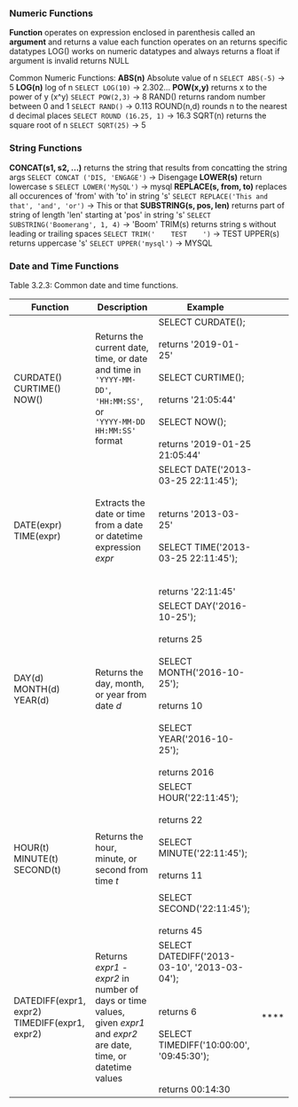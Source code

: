 ### Numeric Functions
**Function**
	operates on expression enclosed in parenthesis called an **argument** and returns a value
each function operates on an returns specific datatypes
	LOG() works on numeric datatypes and always returns a float 
	if argument is invalid returns NULL

Common Numeric Functions:
**ABS(n)**
	Absolute value of n
	`SELECT ABS(-5)` -> 5 
**LOG(n)**
	log of n 
	`SELECT LOG(10)` -> 2.302...
**POW(x,y)**
	returns x to the power of y (x^y)
	`SELECT POW(2,3)` -> 8
RAND()
	returns random number between 0 and 1 
	`SELECT RAND()` -> 0.113
ROUND(n,d)
	rounds n to the nearest d decimal places
	`SELECT ROUND (16.25, 1)` -> 16.3
SQRT(n)
	returns the square root of n 
	`SELECT SQRT(25)` -> 5 

### String Functions

**CONCAT(s1, s2, ...)**
	returns the string that results from concatting the string args 
		`SELECT CONCAT ('DIS, 'ENGAGE')` -> Disengage 
**LOWER(s)**
	return lowercase s 
	`SELECT LOWER('MySQL')` -> mysql 
**REPLACE(s, from, to)**
	replaces all occurences of 'from' with 'to' in string 's'
	`SELECT REPLACE('This and that', 'and', 'or')` -> This or that
**SUBSTRING(s, pos, len)**
	returns part of string of length 'len' starting at 'pos' in string 's'
	`SELECT SUBSTRING('Boomerang', 1, 4)` -> 'Boom'
TRIM(s)
	returns string s without leading or trailing spaces 
	`SELECT TRIM('    TEST    ')` -> TEST 
UPPER(s)
	returns uppercase 's'
	`SELECT UPPER('mysql')` -> MYSQL 

### Date and Time Functions

Table 3.2.3: Common date and time functions.

| Function                                           | Description                                                                                                                   | Example                                                                                                                                                        |      |
| -------------------------------------------------- | ----------------------------------------------------------------------------------------------------------------------------- | -------------------------------------------------------------------------------------------------------------------------------------------------------------- | ---- |
| CURDATE()  <br>CURTIME()  <br>NOW()                | Returns the current date, time, or date and time in  <br>`'YYYY-MM-DD'`, `'HH:MM:SS'`, or  <br>`'YYYY-MM-DD HH:MM:SS'` format | SELECT CURDATE();<br><br>returns '2019-01-25'  <br><br>SELECT CURTIME();<br><br>returns '21:05:44'  <br><br>SELECT NOW();<br><br>returns '2019-01-25 21:05:44' |      |
| DATE(expr)  <br>TIME(expr)                         | Extracts the date or time from a date or datetime  <br>expression _expr_                                                      | SELECT DATE('2013-03-25 22:11:45');<br><br>  <br>returns '2013-03-25'  <br><br>SELECT TIME('2013-03-25 22:11:45');<br><br>  <br>returns '22:11:45'             |      |
| DAY(d)  <br>MONTH(d)  <br>YEAR(d)                  | Returns the day, month, or year from date _d_                                                                                 | SELECT DAY('2016-10-25');<br><br>returns 25  <br><br>SELECT MONTH('2016-10-25');<br><br>returns 10  <br><br>SELECT YEAR('2016-10-25');<br><br>returns 2016     |      |
| HOUR(t)  <br>MINUTE(t)  <br>SECOND(t)              | Returns the hour, minute, or second from time _t_                                                                             | SELECT HOUR('22:11:45');<br><br>returns 22  <br><br>SELECT MINUTE('22:11:45');<br><br>returns 11  <br><br>SELECT SECOND('22:11:45');<br><br>returns 45         |      |
| DATEDIFF(expr1, expr2)  <br>TIMEDIFF(expr1, expr2) | Returns _expr1 - expr2_ in number of days or time  <br>values, given _expr1_ and _expr2_ are date, time, or datetime values   | SELECT DATEDIFF('2013-03-10', '2013-03-04');<br><br>  <br>returns 6  <br><br>SELECT TIMEDIFF('10:00:00', '09:45:30');<br><br>  <br>returns 00:14:30            | **** |
